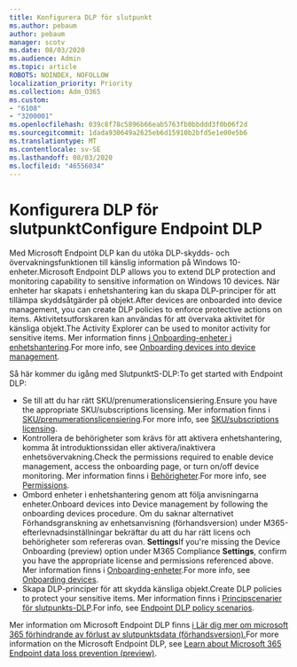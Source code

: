 ```yaml
---
title: Konfigurera DLP för slutpunkt
ms.author: pebaum
author: pebaum
manager: scotv
ms.date: 08/03/2020
ms.audience: Admin
ms.topic: article
ROBOTS: NOINDEX, NOFOLLOW
localization_priority: Priority
ms.collection: Adm_O365
ms.custom:
- "6108"
- "3200001"
ms.openlocfilehash: 039c8f78c5896b66eab5763fb0bbddd3f0b06f2d
ms.sourcegitcommit: 1dada930649a2625eb6d15910b2bfd5e1e00e5b6
ms.translationtype: MT
ms.contentlocale: sv-SE
ms.lasthandoff: 08/03/2020
ms.locfileid: "46556034"
---
```

# <a name="configure-endpoint-dlp"></a><span data-ttu-id="8c299-102">Konfigurera DLP för slutpunkt</span><span class="sxs-lookup"><span data-stu-id="8c299-102">Configure Endpoint DLP</span></span>

<span data-ttu-id="8c299-103">Med Microsoft Endpoint DLP kan du utöka DLP-skydds- och övervakningsfunktionen till känslig information på Windows 10-enheter.</span><span class="sxs-lookup"><span data-stu-id="8c299-103">Microsoft Endpoint DLP allows you to extend DLP protection and monitoring capability to sensitive information on Windows 10 devices.</span></span> <span data-ttu-id="8c299-104">När enheter har skapats i enhetshantering kan du skapa DLP-principer för att tillämpa skyddsåtgärder på objekt.</span><span class="sxs-lookup"><span data-stu-id="8c299-104">After devices are onboarded into device management, you can create DLP policies to enforce protective actions on items.</span></span> <span data-ttu-id="8c299-105">Aktivitetsutforskaren kan användas för att övervaka aktivitet för känsliga objekt.</span><span class="sxs-lookup"><span data-stu-id="8c299-105">The Activity Explorer can be used to monitor activity for sensitive items.</span></span> <span data-ttu-id="8c299-106">Mer information finns [i Onboarding-enheter i enhetshantering](https://docs.microsoft.com/microsoft-365/compliance/endpoint-dlp-getting-started#onboarding-devices-into-device-management).</span><span class="sxs-lookup"><span data-stu-id="8c299-106">For more info, see [Onboarding devices into device management](https://docs.microsoft.com/microsoft-365/compliance/endpoint-dlp-getting-started#onboarding-devices-into-device-management).</span></span>  

<span data-ttu-id="8c299-107">Så här kommer du igång med SlutpunktS-DLP:</span><span class="sxs-lookup"><span data-stu-id="8c299-107">To get started with Endpoint DLP:</span></span>

- <span data-ttu-id="8c299-108">Se till att du har rätt SKU/prenumerationslicensiering.</span><span class="sxs-lookup"><span data-stu-id="8c299-108">Ensure you have the appropriate SKU/subscriptions licensing.</span></span> <span data-ttu-id="8c299-109">Mer information finns i [SKU/prenumerationslicensiering](https://docs.microsoft.com/microsoft-365/compliance/endpoint-dlp-getting-started#skusubscriptions-licensing).</span><span class="sxs-lookup"><span data-stu-id="8c299-109">For more info, see [SKU/subscriptions licensing](https://docs.microsoft.com/microsoft-365/compliance/endpoint-dlp-getting-started#skusubscriptions-licensing).</span></span>
- <span data-ttu-id="8c299-110">Kontrollera de behörigheter som krävs för att aktivera enhetshantering, komma åt introduktionssidan eller aktivera/inaktivera enhetsövervakning.</span><span class="sxs-lookup"><span data-stu-id="8c299-110">Check the permissions required to enable device management, access the onboarding page, or turn on/off device monitoring.</span></span> <span data-ttu-id="8c299-111">Mer information finns i [Behörigheter](https://docs.microsoft.com/microsoft-365/compliance/endpoint-dlp-getting-started#permissions).</span><span class="sxs-lookup"><span data-stu-id="8c299-111">For more info, see [Permissions](https://docs.microsoft.com/microsoft-365/compliance/endpoint-dlp-getting-started#permissions).</span></span>
- <span data-ttu-id="8c299-112">Ombord enheter i enhetshantering genom att följa anvisningarna enheter.</span><span class="sxs-lookup"><span data-stu-id="8c299-112">Onboard devices into Device management by following the onboarding devices procedure.</span></span> <span data-ttu-id="8c299-113">Om du saknar alternativet Förhandsgranskning av enhetsanvisning (förhandsversion) under M365-efterlevnadsinställningar bekräftar du att du har rätt licens och behörigheter som refereras ovan. **Settings**</span><span class="sxs-lookup"><span data-stu-id="8c299-113">If you're missing the Device Onboarding (preview) option under M365 Compliance  **Settings**, confirm you have the appropriate license and permissions referenced above.</span></span> <span data-ttu-id="8c299-114">Mer information finns i [Onboarding-enheter](https://docs.microsoft.com/microsoft-365/compliance/endpoint-dlp-getting-started#onboarding-devices).</span><span class="sxs-lookup"><span data-stu-id="8c299-114">For more info, see [Onboarding devices](https://docs.microsoft.com/microsoft-365/compliance/endpoint-dlp-getting-started#onboarding-devices).</span></span> 
- <span data-ttu-id="8c299-115">Skapa DLP-principer för att skydda känsliga objekt.</span><span class="sxs-lookup"><span data-stu-id="8c299-115">Create DLP policies to protect your sensitive items.</span></span> <span data-ttu-id="8c299-116">Mer information finns i [Principscenarier för slutpunkts-DLP](https://docs.microsoft.com/microsoft-365/compliance/endpoint-dlp-using?view=o365-worldwide#endpoint-dlp-policy-scenarios).</span><span class="sxs-lookup"><span data-stu-id="8c299-116">For info, see [Endpoint DLP policy scenarios](https://docs.microsoft.com/microsoft-365/compliance/endpoint-dlp-using?view=o365-worldwide#endpoint-dlp-policy-scenarios).</span></span>

<span data-ttu-id="8c299-117">Mer information om Microsoft Endpoint DLP finns [i Lär dig mer om microsoft 365 förhindrande av förlust av slutpunktsdata (förhandsversion).](https://docs.microsoft.com/microsoft-365/compliance/endpoint-dlp-learn-about)</span><span class="sxs-lookup"><span data-stu-id="8c299-117">For more information on the Microsoft Endpoint DLP, see [Learn about Microsoft 365 Endpoint data loss prevention (preview)](https://docs.microsoft.com/microsoft-365/compliance/endpoint-dlp-learn-about).</span></span>